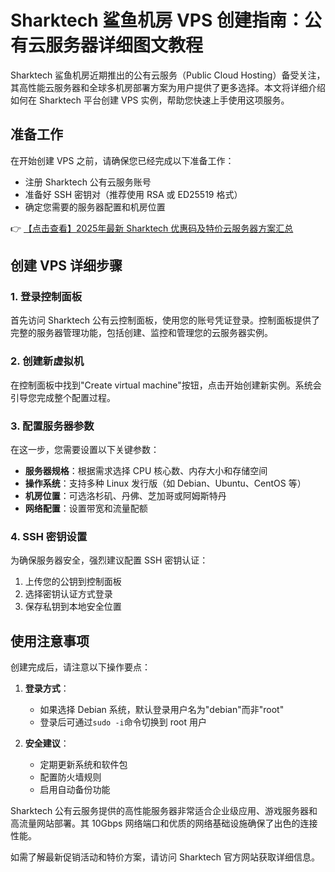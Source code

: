 # Sharktech 鲨鱼机房 VPS 创建指南：公有云服务器详细图文教程

Sharktech 鲨鱼机房近期推出的公有云服务（Public Cloud Hosting）备受关注，其高性能云服务器和全球多机房部署方案为用户提供了更多选择。本文将详细介绍如何在 Sharktech 平台创建 VPS 实例，帮助您快速上手使用这项服务。

## 准备工作

在开始创建 VPS 之前，请确保您已经完成以下准备工作：

- 注册 Sharktech 公有云服务账号
- 准备好 SSH 密钥对（推荐使用 RSA 或 ED25519 格式）
- 确定您需要的服务器配置和机房位置

👉 [【点击查看】2025年最新 Sharktech 优惠码及特价云服务器方案汇总](https://bit.ly/Sharktech)

## 创建 VPS 详细步骤

### 1. 登录控制面板

首先访问 Sharktech 公有云控制面板，使用您的账号凭证登录。控制面板提供了完整的服务器管理功能，包括创建、监控和管理您的云服务器实例。

### 2. 创建新虚拟机

在控制面板中找到"Create virtual machine"按钮，点击开始创建新实例。系统会引导您完成整个配置过程。

### 3. 配置服务器参数

在这一步，您需要设置以下关键参数：

- **服务器规格**：根据需求选择 CPU 核心数、内存大小和存储空间
- **操作系统**：支持多种 Linux 发行版（如 Debian、Ubuntu、CentOS 等）
- **机房位置**：可选洛杉矶、丹佛、芝加哥或阿姆斯特丹
- **网络配置**：设置带宽和流量配额

### 4. SSH 密钥设置

为确保服务器安全，强烈建议配置 SSH 密钥认证：

1. 上传您的公钥到控制面板
2. 选择密钥认证方式登录
3. 保存私钥到本地安全位置

## 使用注意事项

创建完成后，请注意以下操作要点：

1. **登录方式**：
   - 如果选择 Debian 系统，默认登录用户名为"debian"而非"root"
   - 登录后可通过`sudo -i`命令切换到 root 用户

2. **安全建议**：
   - 定期更新系统和软件包
   - 配置防火墙规则
   - 启用自动备份功能

Sharktech 公有云服务提供的高性能服务器非常适合企业级应用、游戏服务器和高流量网站部署。其 10Gbps 网络端口和优质的网络基础设施确保了出色的连接性能。

如需了解最新促销活动和特价方案，请访问 Sharktech 官方网站获取详细信息。